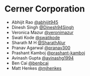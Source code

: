 # Cerner Corporation

- Abhijit Rao [@abhijit945]
- Dinesh Singh [@Dinesh94Singh]
- Veronica Mazur [@veronimazur]
- Swati Kode [@swatikode]
- Sharath M H [@SharathAlur]
- Pranav Agarwal [@pranav300]
- Prashant Kamboj [@prashant-kamboj]
- Avinash Gupta [@avinashg1994]
- Ben Cai [@benbcai]
- Matt Henkes [@mjhenkes]

[@abhijit945]: https://github.com/abhijit945
[@dinesh94singh]: https://github.com/Dinesh94Singh
[@veronimazur]: https://github.com/veronimazur
[@swatikode]: https://github.com/swatikode
[@sharathalur]: https://github.com/SharathAlur
[@pranav300]: https://github.com/pranav300
[@prashant-kamboj]: https://github.com/Prashant-Kamboj
[@avinashg1994]: https://github.com/avinashg1994
[@benbcai]: https://github.com/benbcai
[@mjhenkes]: https://github.com/mjhenkes
